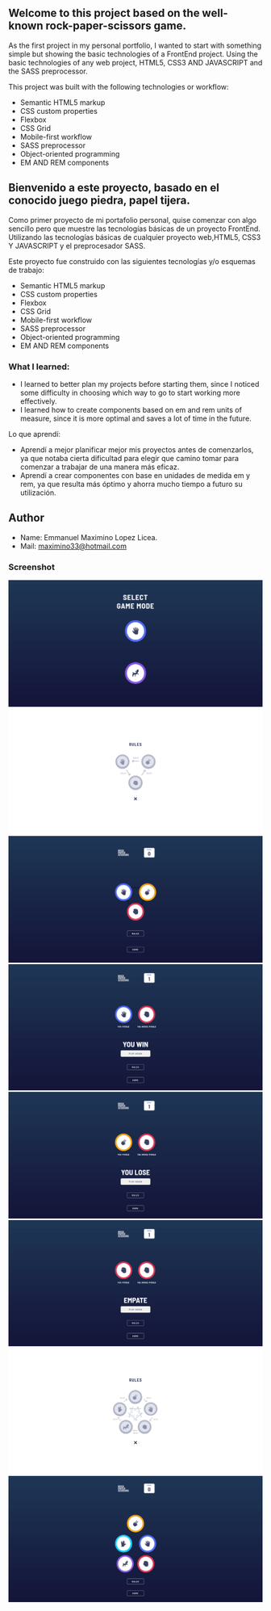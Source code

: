 ## Welcome to this project based on the well-known rock-paper-scissors game.
As the first project in my personal portfolio, I wanted to start with something simple but showing the basic technologies of a FrontEnd project.
Using the basic technologies of any web project, HTML5, CSS3 AND JAVASCRIPT and the SASS preprocessor.

This project was built with the following technologies or workflow:
- Semantic HTML5 markup
- CSS custom properties
- Flexbox
- CSS Grid
- Mobile-first workflow
- SASS preprocessor
- Object-oriented programming
- EM AND REM components



## Bienvenido a este proyecto, basado en el conocido juego piedra, papel tijera.
Como primer proyecto de mi portafolio personal, quise comenzar con algo sencillo pero que muestre las tecnologías básicas de un proyecto FrontEnd.
Utilizando las tecnologías básicas de cualquier proyecto web,HTML5, CSS3 Y JAVASCRIPT y el preprocesador SASS.

Este proyecto fue construido con las siguientes tecnologías y/o esquemas de trabajo:
- Semantic HTML5 markup
- CSS custom properties
- Flexbox
- CSS Grid
- Mobile-first workflow
- SASS preprocessor
- Object-oriented programming
- EM AND REM components
### What I learned:
- I learned to better plan my projects before starting them, since I noticed some difficulty in choosing which way to go to start working more effectively.
- I learned how to create components based on em and rem units of measure, since it is more optimal and saves a lot of time in the future.

Lo que aprendí:
- Aprendí a mejor planificar mejor mis proyectos antes de comenzarlos, ya que notaba cierta dificultad para elegir que camino tomar para comenzar a trabajar de una manera más eficaz.
- Aprendí a crear componentes con base en unidades de medida em y rem, ya que resulta más óptimo y ahorra mucho tiempo a futuro su utilización.


## Author
- Name: Emmanuel Maximino Lopez Licea.
- Mail: maximino33@hotmail.com


### Screenshot
![](https://github.com/EmmanuelLopez1/rock-paper-scissors-spock/blob/master/finalScreenshots/img1.png)
![](https://github.com/EmmanuelLopez1/rock-paper-scissors-spock/blob/master/finalScreenshots/img2.png)
![](https://github.com/EmmanuelLopez1/rock-paper-scissors-spock/blob/master/finalScreenshots/img3.png)
![](https://github.com/EmmanuelLopez1/rock-paper-scissors-spock/blob/master/finalScreenshots/img4.png)
![](https://github.com/EmmanuelLopez1/rock-paper-scissors-spock/blob/master/finalScreenshots/img5.png)
![](https://github.com/EmmanuelLopez1/rock-paper-scissors-spock/blob/master/finalScreenshots/img6.png)
![](https://github.com/EmmanuelLopez1/rock-paper-scissors-spock/blob/master/finalScreenshots/img7.png)
![](https://github.com/EmmanuelLopez1/rock-paper-scissors-spock/blob/master/finalScreenshots/img8.png)


